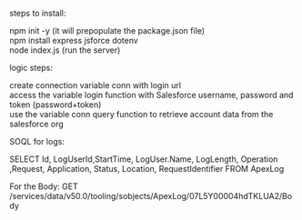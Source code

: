 steps to install:

npm init -y (it will prepopulate the package.json file) <br />
npm install express jsforce dotenv <br />
node index.js (run the server) <br />


logic steps: <br />

create connection variable conn with login url  <br />
access the variable login function with Salesforce username, password and token (password+token) <br />
use the variable conn query function to retrieve account data from the salesforce org <br />

SOQL for logs: 

SELECT Id, LogUserId,StartTime, LogUser.Name, LogLength, Operation ,Request, Application, Status, Location, RequestIdentifier FROM ApexLog 

For the Body: GET /services/data/v50.0/tooling/sobjects/ApexLog/07L5Y00004hdTKLUA2/Body


